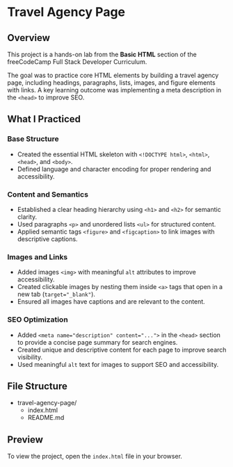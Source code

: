 # Travel Agency Page

## Overview
This project is a hands-on lab from the **Basic HTML** section of the freeCodeCamp Full Stack Developer Curriculum.

The goal was to practice core HTML elements by building a travel agency page, including headings, paragraphs, lists, images, and figure elements with links. A key learning outcome was implementing a meta description in the `<head>` to improve SEO.

## What I Practiced
### Base Structure
- Created the essential HTML skeleton with `<!DOCTYPE html>`, `<html>`, `<head>`, and `<body>`.
- Defined language and character encoding for proper rendering and accessibility.

### Content and Semantics
- Established a clear heading hierarchy using `<h1>` and `<h2>` for semantic clarity.
- Used paragraphs `<p>` and unordered lists `<ul>` for structured content.
- Applied semantic tags `<figure>` and `<figcaption>` to link images with descriptive captions.

### Images and Links
- Added images `<img>` with meaningful `alt` attributes to improve accessibility.
- Created clickable images by nesting them inside `<a>` tags that open in a new tab (`target="_blank"`).
- Ensured all images have captions and are relevant to the content.

### SEO Optimization
- Added `<meta name="description" content="...">` in the `<head>` section to provide a concise page summary for search engines.
- Created unique and descriptive content for each page to improve search visibility.
- Used meaningful `alt` text for images to support SEO and accessibility.

## File Structure
- travel-agency-page/
  - index.html
  - README.md

## Preview
To view the project, open the `index.html` file in your browser.

